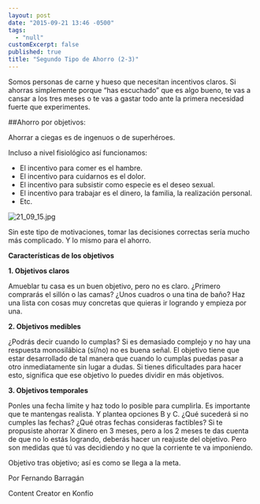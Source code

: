 ```yaml
---
layout: post
date: "2015-09-21 13:46 -0500"
tags: 
  - "null"
customExcerpt: false
published: true
title: "Segundo Tipo de Ahorro (2-3)"
---
```



Somos personas de carne y hueso que necesitan incentivos claros. Si ahorras simplemente porque “has escuchado” que es algo bueno, te vas a cansar a los tres meses o te vas a gastar todo ante la primera necesidad fuerte que experimentes. 

##Ahorro por objetivos:

Ahorrar a ciegas es de ingenuos o de superhéroes. 

Incluso a nivel fisiológico así funcionamos:

- El incentivo para comer es el hambre.
- El incentivo para cuidarnos es el dolor.
- El incentivo para subsistir como especie es el deseo sexual.
- El incentivo para trabajar es el dinero, la familia, la realización personal.
- Etc.

![21_09_15.jpg]({{site.baseurl}}/img/21_09_15.jpg)

Sin este tipo de motivaciones, tomar las decisiones correctas sería mucho más complicado. Y lo mismo para el ahorro.

**Características de los objetivos**

**1. Objetivos claros**

Amueblar tu casa es un buen objetivo, pero no es claro. ¿Primero comprarás el sillón o las camas? ¿Unos cuadros o una tina de baño? Haz una lista con cosas muy concretas que quieras ir logrando y empieza por una.

**2. Objetivos medibles**

¿Podrás decir cuando lo cumplas? Si es demasiado complejo y no hay una respuesta monosilábica (sí/no) no es buena señal. El objetivo tiene que estar desarrollado de tal manera que cuando lo cumplas puedas pasar a otro inmediatamente sin lugar a dudas. Si tienes dificultades para hacer esto, significa que ese objetivo lo puedes dividir en más objetivos.

**3. Objetivos temporales**

Ponles una fecha límite y haz todo lo posible para cumplirla. Es importante que te mantengas realista. Y plantea opciones B y C. ¿Qué sucederá si no cumples las fechas? ¿Qué otras fechas consideras factibles? Si te propusiste ahorrar X dinero en 3 meses, pero a los 2 meses te das cuenta de que no lo estás logrando, deberás hacer un reajuste del objetivo. Pero son medidas que tú vas decidiendo y no que la corriente te va imponiendo.

Objetivo tras objetivo; así es como se llega a la meta.

Por Fernando Barragán

Content Creator en Konfío
